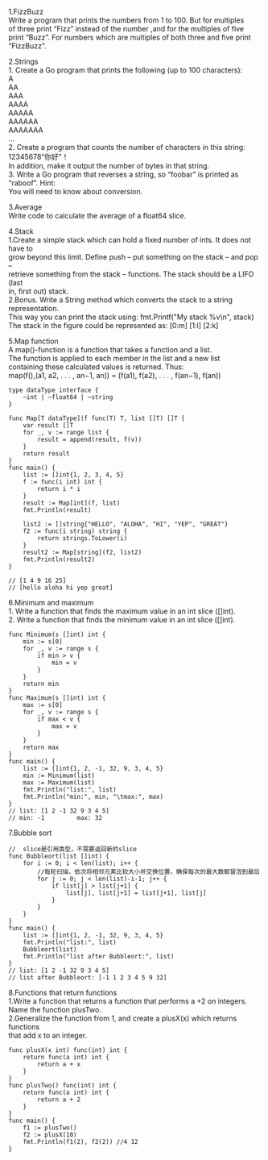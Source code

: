  1.FizzBuzz   
     Write a program that prints the numbers from 1 to 100. But for multiples   
     of three print “Fizz” instead of the number ,and for the multiples of five   
     print “Buzz”. For numbers which are multiples of both three and five print   
     “FizzBuzz”.   
    
 2.Strings   
     1. Create a Go program that prints the following (up to 100 characters):   
         A   
         AA   
         AAA   
         AAAA   
         AAAAA   
         AAAAAA   
         AAAAAAA   
         ...   
     2. Create a program that counts the number of characters in this string:  12345678“你好”！   
        In addition, make it output the number of bytes in that string.   
     3. Write a Go program that reverses a string, so “foobar” is printed as “raboof”. Hint:   
        You will need to know about conversion.   
    
3.Average   
  Write code to calculate the average of a float64 slice.   
   
4.Stack    
  1.Create a simple stack which can hold a fixed number of ints. It does not have to   
     grow beyond this limit. Define push – put something on the stack – and pop –   
     retrieve something from the stack – functions. The stack should be a LIFO (last   
     in, first out) stack.   
  2.Bonus. Write a String method which converts the stack to a string representation.   
     This way you can print the stack using: fmt.Printf("My stack %v\n", stack)   
     The stack in the figure could be represented as: [0:m] [1:l] [2:k]   
    
5.Map function    
    A map()-function is a function that takes a function and a list.       
    The function is applied to each member in the list and a new list    
    containing these calculated values is returned. Thus:   
    map(f(),(a1, a2, . . . , an−1, an)) = (f(a1), f(a2), . . . , f(an−1), f(an))    
```
type dataType interface {
	~int | ~float64 | ~string
}

func Map[T dataType](f func(T) T, list []T) []T {
	var result []T
	for _, v := range list {
		result = append(result, f(v))
	}
	return result
}
func main() {
	list := []int{1, 2, 3, 4, 5}
	f := func(i int) int {
		return i * i
	}
	result := Map[int](f, list)
	fmt.Println(result)

	list2 := []string{"HELLO", "ALOHA", "HI", "YEP", "GREAT"}
	f2 := func(i string) string {
		return strings.ToLower(i)
	}
	result2 := Map[string](f2, list2)
	fmt.Println(result2)
}

// [1 4 9 16 25]
// [hello aloha hi yep great]
```
    
6.Minimum and maximum    
     1. Write a function that finds the maximum value in an int slice ([]int).   
     2. Write a function that finds the minimum value in an int slice ([]int).    
```
func Minimum(s []int) int {
	min := s[0]
	for _, v := range s {
		if min > v {
			min = v
		}
	}
	return min
}
func Maximum(s []int) int {
	max := s[0]
	for _, v := range s {
		if max < v {
			max = v
		}
	}
	return max
}
func main() {
	list := []int{1, 2, -1, 32, 9, 3, 4, 5}
	min := Minimum(list)
	max := Maximum(list)
	fmt.Println("list:", list)
	fmt.Println("min:", min, "\tmax:", max)
}
// list: [1 2 -1 32 9 3 4 5]
// min: -1         max: 32
```
   
7.Bubble sort   
```
//	slice是引用类型，不需要返回新的slice
func Bubbleort(list []int) {
	for i := 0; i < len(list); i++ {
		//每轮扫描，依次将相邻元素比较大小并交换位置，确保每次的最大数都冒泡到最后
		for j := 0; j < len(list)-i-1; j++ {
			if list[j] > list[j+1] {
				list[j], list[j+1] = list[j+1], list[j]
			}
		}
	}
}
func main() {
	list := []int{1, 2, -1, 32, 9, 3, 4, 5}
	fmt.Println("list:", list)
	Bubbleort(list)
	fmt.Println("list after Bubbleort:", list)
}
// list: [1 2 -1 32 9 3 4 5]
// list after Bubbleort: [-1 1 2 3 4 5 9 32]
```   
   
8.Functions that return functions    
    1.Write a function that returns a function that performs a +2 on integers.   
      Name the function plusTwo.   
    2.Generalize the function from 1, and create a plusX(x) which returns functions    
      that add x to an integer.   
```
func plusX(x int) func(int) int {
	return func(a int) int {
		return a + x
	}
}
func plusTwo() func(int) int {
	return func(a int) int {
		return a + 2
	}
}
func main() {
	f1 := plusTwo()
	f2 := plusX(10)
	fmt.Println(f1(2), f2(2)) //4 12
}
```